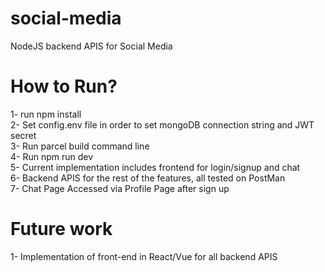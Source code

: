 # social-media
NodeJS backend APIS for Social Media 

# How to Run?
1- run npm install  
2- Set config.env file in order to set mongoDB connection string and JWT secret  
3- Run parcel build command line  
4- Run npm run dev  
5- Current implementation includes frontend for login/signup and chat   
6- Backend APIS for the rest of the features, all tested on PostMan  
7- Chat Page Accessed via Profile Page after sign up

# Future work
1- Implementation of front-end in React/Vue for all backend APIS
